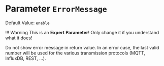# Parameter `ErrorMessage`
Default Value: `enable`

!!! Warning
    This is an **Expert Parameter**! Only change it if you understand what it does!

Do not show error message in return value.
In an error case, the last valid number will be used for the various transmission protocols (MQTT, InfluxDB, REST, ...).
